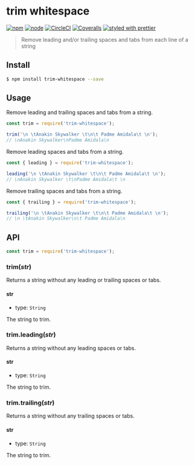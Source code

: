 # trim whitespace

[![npm](https://img.shields.io/npm/v/trim-whitespace.svg?style=flat-square)]()
[![node](https://img.shields.io/node/v/trim-whitespace.svg?style=flat-square)]()
[![CircleCI](https://img.shields.io/circleci/project/github/bcmarinacci/trim-whitespace.svg?style=flat-square)]()
[![Coveralls](https://img.shields.io/coveralls/bcmarinacci/trim-whitespace.svg?style=flat-square)]()
[![styled with prettier](https://img.shields.io/badge/styled_with-prettier-ff69b4.svg?style=flat-square)](https://github.com/prettier/prettier)

> Remove leading and/or trailing spaces and tabs from each line of a string

## Install

```bash
$ npm install trim-whitespace --save
```

## Usage

Remove leading and trailing spaces and tabs from a string.

```javascript
const trim = require('trim-whitespace');

trim('\n \tAnakin Skywalker \t\n\t Padme Amidala\t \n');
// \nAnakin Skywalker\nPadme Amidala\n
```

Remove leading spaces and tabs from a string.

```javascript
const { leading } = require('trim-whitespace');

leading('\n \tAnakin Skywalker \t\n\t Padme Amidala\t \n');
// \nAnakin Skywalker \t\nPadme Amidala\t \n
```

Remove trailing spaces and tabs from a string.

```javascript
const { trailing } = require('trim-whitespace');

trailing('\n \tAnakin Skywalker \t\n\t Padme Amidala\t \n');
// \n \tAnakin Skywalker\n\t Padme Amidala\n
```

## API

```javascript
const trim = require('trim-whitespace');
```

### trim(_str_)

Returns a string without any leading or trailing spaces or tabs.

#### str

- type: `String`

The string to trim.

### trim.leading(_str_)

Returns a string without any leading spaces or tabs.

#### str

- type: `String`

The string to trim.

### trim.trailing(_str_)

Returns a string without any trailing spaces or tabs.

#### str

- type: `String`

The string to trim.
